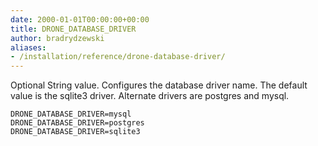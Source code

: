 ```yaml
---
date: 2000-01-01T00:00:00+00:00
title: DRONE_DATABASE_DRIVER
author: bradrydzewski
aliases:
- /installation/reference/drone-database-driver/
---
```


Optional String value. Configures the database driver name. The default value is the sqlite3 driver. Alternate drivers are postgres and mysql.

```
DRONE_DATABASE_DRIVER=mysql
DRONE_DATABASE_DRIVER=postgres
DRONE_DATABASE_DRIVER=sqlite3
```
